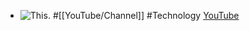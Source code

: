 - ![This.](https://yt3.googleusercontent.com/sIcmEt2dkDqAps4g4iWfvUBHsV5Eqw6fTpkH54NTEhwcA-LvN1c6ezZsruPg50iDTdI3-HyHOA=w2560-fcrop64=1,00005a57ffffa5a8-k-c0xffffffff-no-nd-rj)
  #[[YouTube/Channel]] #Technology
  [YouTube](https://www.youtube.com/@thisscience)